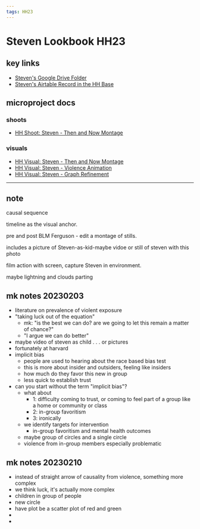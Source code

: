 ```yaml
---
tags: HH23
---
```


# Steven Lookbook HH23
## key links
* [Steven's Google Drive Folder](https://drive.google.com/drive/folders/1pspoPFbsB7u4I83VALc-OVBUIYG0xSrV?usp=share_link)
* [Steven's Airtable Record in the HH Base](https://airtable.com/appwIObT71aBHeEtu/tblS1resjotcEHRvc/viwQdnPbIlkZCWaW1/recsrQnfLu8SBbS3z?blocks=hide)
## microproject docs
### shoots
* [HH Shoot: Steven - Then and Now Montage](/XTn3dsESSxG1t2dZR1EkxA)
### visuals
* [HH Visual: Steven - Then and Now Montage](/r57U1T_FRZSpvI1jj1_Hxg)
* [HH Visual: Steven - Violence Animation](/DAXfMas0S9SU3uDWbUehLg)
* [HH Visual: Steven - Graph Refinement](/0TH3o9QeTC-YGYOj5Dm5Qg)
---

## note 
causal sequence

timeline as the visual anchor.

pre and post BLM Ferguson - edit a montage of stills.

includes a picture of Steven-as-kid-maybe vidoe or still of steven with this photo

film action with screen, capture Steven in environment.

maybe lightning and clouds parting


## mk notes 20230203

- literature on prevalence of violent exposure
- "taking luck out of the equation"
    - mk: "is the best we can do? are we going to let this remain a matter of chance?"
    - "I argue we can do better"
- maybe video of steven as child . . . or pictures
- fortunately at harvard
- implicit bias 
    - people are used to hearing about the race based bias test
    - this is more about insider and outsiders, feeling like insiders
    - how much do they favor this new in group
    - less quick to establish trust
- can you start without the term "implicit bias"?
    - what about
        - 1: difficulty coming to trust, or coming to feel part of a group like a home or community or class
        - 2: in-group favoritism
        - 3: ironically 
    - we identify targets for intervention
        - in-group favoritism and mental health outcomes
    - maybe group of circles and a single circle
    - violence from in-group members especially problematic


## mk notes 20230210

- instead of straight arrow of causality from violence, something more complex
- we think luck, it's actually more complex
- children in group of people
- new circle
- have plot be a scatter plot of red and green
- 
- 